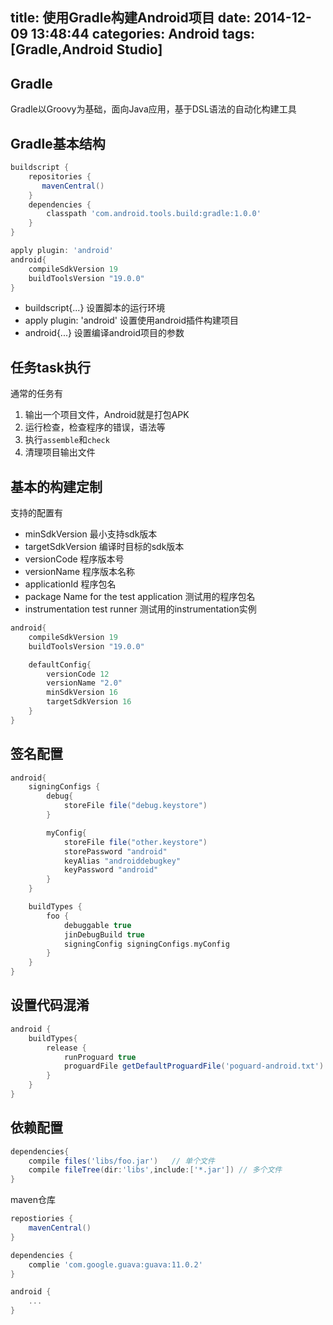 title: 使用Gradle构建Android项目
date: 2014-12-09 13:48:44
categories: Android
tags: [Gradle,Android Studio]
---
<!--more-->
## Gradle
Gradle以Groovy为基础，面向Java应用，基于DSL语法的自动化构建工具

## Gradle基本结构
```groovy
buildscript {
    repositories {
       mavenCentral()
    }
    dependencies {
        classpath 'com.android.tools.build:gradle:1.0.0'
    }
}

apply plugin: 'android'
android{
	compileSdkVersion 19
	buildToolsVersion "19.0.0"
}
```
- buildscript{...} 设置脚本的运行环境
- apply plugin: 'android' 设置使用android插件构建项目
- android{...} 设置编译android项目的参数

## 任务task执行
通常的任务有
1. 输出一个项目文件，Android就是打包APK
2. 运行检查，检查程序的错误，语法等
3. 执行`assemble`和`check`
4. 清理项目输出文件

## 基本的构建定制
支持的配置有
- minSdkVersion 最小支持sdk版本
- targetSdkVersion 编译时目标的sdk版本
- versionCode 程序版本号
- versionName 程序版本名称
- applicationId 程序包名
- package Name for the test application 测试用的程序包名
- instrumentation test runner 测试用的instrumentation实例
```groovy
android{
	compileSdkVersion 19
	buildToolsVersion "19.0.0"

	defaultConfig{
		versionCode 12
		versionName "2.0"
		minSdkVersion 16
		targetSdkVersion 16
	}
}
```

## 签名配置
```groovy
android{
	signingConfigs {
		debug{
			storeFile file("debug.keystore")
		}

		myConfig{
			storeFile file("other.keystore")
			storePassword "android"
			keyAlias "androiddebugkey"
			keyPassword "android"
		}
	}

	buildTypes {
		foo {
			debuggable true
			jinDebugBuild true
			signingConfig signingConfigs.myConfig
		}
	}
}
```

## 设置代码混淆
```groovy
android {
	buildTypes{
		release {
			runProguard true
			proguardFile getDefaultProguardFile('poguard-android.txt')
		}
	}
}
```

## 依赖配置
```groovy
dependencies{
	compile files('libs/foo.jar')	// 单个文件
	compile fileTree(dir:'libs',include:['*.jar']) // 多个文件
}
```
maven仓库
```groovy
repostiories {
	mavenCentral()
}

dependencies {
	complie 'com.google.guava:guava:11.0.2'
}

android {
	...
}
```


